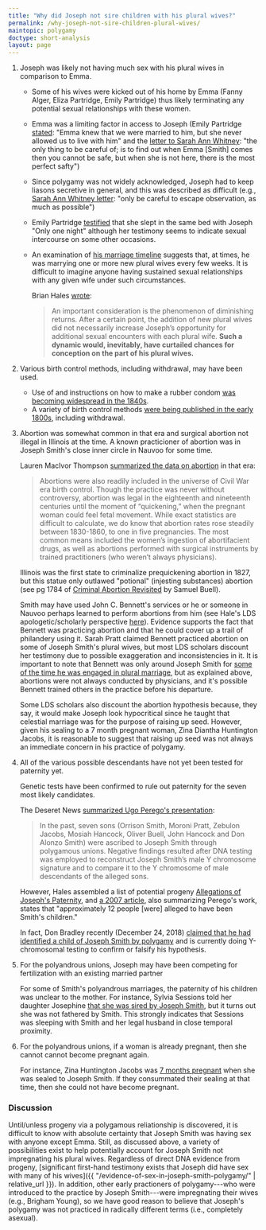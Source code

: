 ```yaml
---
title: "Why did Joseph not sire children with his plural wives?"
permalink: /why-joseph-not-sire-children-plural-wives/
maintopic: polygamy
doctype: short-analysis
layout: page
---
```


1. Joseph was likely not having much sex with his plural wives in comparison to Emma.

    * Some of his wives were kicked out of his home by Emma (Fanny Alger, Eliza Partridge, Emily Partridge) thus likely terminating any potential sexual relationships with these women.
    * Emma was a limiting factor in access to Joseph (Emily Partridge [stated](http://josephsmithspolygamy.org/common-questions/plural-marriages-sexual/emily-dow-partridge-evidence-of-sexuality/): "Emma knew that we were married to him, but she never allowed us to live with him" and the [letter to Sarah Ann Whitney](http://josephsmithspolygamy.org/plural-wives-overview/sarah-ann-whitney/): "the only thing to be careful of; is to find out when Emma [Smith] comes then you cannot be safe, but when she is not here, there is the most perfect safty")
    * Since polygamy was not widely acknowledged, Joseph had to keep liasons secretive in general, and this was described as difficult (e.g., [Sarah Ann Whitney letter](http://josephsmithspolygamy.org/plural-wives-overview/sarah-ann-whitney/): "only be careful to escape observation, as much as possible")
    * Emily Partridge [testified](http://josephsmithspolygamy.org/common-questions/plural-marriages-sexual/emily-dow-partridge-evidence-of-sexuality/) that she slept in the same bed with Joseph "Only one night" although her testimony seems to indicate sexual intercourse on some other occasions.
    * An examination of [his marriage timeline](https://en.wikipedia.org/wiki/List_of_Joseph_Smith%27s_wives) suggests that, at times, he was marrying one or more new plural wives every few weeks.  It is difficult to imagine anyone having sustained sexual relationships with any given wife under such circumstances.

        Brian Hales [wrote](http://josephsmithspolygamy.org/common-questions/plural-marriages-sexual/):

        > An important consideration is the phenomenon of diminishing returns. After a certain point, the addition of new plural wives did not necessarily increase Joseph’s opportunity for additional sexual encounters with each plural wife. **Such a dynamic would, inevitably, have curtailed chances for conception on the part of his plural wives.**

1. Various birth control methods, including withdrawal, may have been used.

    * Use of and instructions on how to make a rubber condom [was becoming widespread in the 1840s](https://en.wikipedia.org/wiki/History_of_condoms#18th_century).
    * A variety of birth control methods [were being published in the early 1800s](http://artsci.case.edu/dittrick/online-exhibits/history-of-birth-control/contraception-in-america-1800-1900/early-literature/), including withdrawal.

1. Abortion was somewhat common in that era and surgical abortion not illegal in Illinois at the time.  A known practicioner of abortion was in Joseph Smith's close inner circle in Nauvoo for some time.

    Lauren MacIvor Thompson [summarized the data on abortion](https://www.civilwarmed.org/birth-control/) in that era:

    > Abortions were also readily included in the universe of Civil War era birth control. Though the practice was never without controversy, abortion was legal in the eighteenth and nineteenth centuries until the moment of “quickening,” when the pregnant woman could feel fetal movement. While exact statistics are difficult to calculate, we do know that abortion rates rose steadily between 1830-1860, to one in five pregnancies. The most common means included the women’s ingestion of abortifacient drugs, as well as abortions performed with surgical instruments by trained practitioners (who weren’t always physicians).

    Illinois was the first state to criminalize prequickening abortion in
    1827, but this statue only outlawed "potional" (injesting substances)
    abortion (see pg 1784 of [Criminal Abortion
    Revisited](https://scholarship.law.duke.edu/faculty_scholarship/2174/) by
    Samuel Buell).

    Smith may have used John C. Bennett's services or he or someone in Nauvoo perhaps learned to perform abortions from him (see Hale's LDS apologetic/scholarly perspective [here](http://mormonpolygamydocuments.org/abortions/)).  Evidence supports the fact that Bennett was practicing abortion and that he could cover up a trail of philandery using it. Sarah Pratt claimed Bennett practiced abortion on some of Joseph Smith's plural wives, but most LDS scholars discount her testimony due to possible exaggeration and inconsistencies in it. It is important to note that Bennett was only around Joseph Smith for [some of the time he was engaged in plural marriage](https://lecturesondoubt.com/2019/03/27/top-6-exmormon-myths/), but as explained above, abortions were not always conducted by physicians, and it's possible Bennett trained others in the practice before his departure.
    
    Some LDS scholars also discount the abortion hypothesis because, they say, it would make Joseph look hypocritical since he taught that celestial marriage was for the purpose of raising up seed.  However, given his sealing to a 7 month pregnant woman, Zina Diantha Huntington Jacobs, it is reasonable to suggest that raising up seed was not always an immediate concern in his practice of polygamy.

1. All of the various possible descendants have not yet been tested for paternity yet.

    Genetic tests have been confirmed to rule out paternity for the seven most
    likely candidates.

    The Deseret News [summarized Ugo Perego's presentation](https://www.deseret.com/2016/6/13/20590178/joseph-smith-apparently-was-not-josephine-lyon-s-father-mormon-history-association-speaker-says):

    > In the past, seven sons (Orrison Smith, Moroni Pratt, Zebulon Jacobs, Mosiah Hancock, Oliver Buell, John Hancock and Don Alonzo Smith) were ascribed to Joseph Smith through polygamous unions. Negative findings resulted after DNA testing was employed to reconstruct Joseph Smith’s male Y chromosome signature and to compare it to the Y chromosome of male descendants of the alleged sons.

    However, Hales assembled a list of potential progeny [Allegations of Joseph's Paternity](http://josephsmithspolygamy.org/wordpress/wp-content/uploads/2016/06/Possible-Children-chart.jpg), and [a 2007 article](https://www.deseret.com/2007/11/10/20052616/dna-tests-rule-out-2-as-smith-descendants), also summarizing Perego's work, states that "approximately 12 people [were] alleged to have been Smith's children."

    In fact, Don Bradley recently (December 24, 2018) [claimed that he had identified a child of Joseph Smith by polygamy](https://imgur.com/HK3z6gx) and is currently doing Y-chromosomal testing to confirm or falsify his hypothesis.

1. For the polyandrous unions, Joseph may have been competing for fertilization with an existing married partner

    For some of Smith's polyandrous marriages, the paternity of his children was unclear to the mother.  For instance, Sylvia Sessions told her daughter Josephine [that she was sired by Joseph Smith](https://www.fairmormon.org/answers/Question:_Did_Joseph_Smith_produce_any_children_by_his_plural_wives:_The_case_for_children), but it turns out she was not fathered by Smith.  This strongly indicates that Sessions was sleeping with Smith and her legal husband in close temporal proximity.

1. For the polyandrous unions, if a woman is already pregnant, then she cannot cannot become pregnant again.

    For instance, Zina Huntington Jacobs was [7 months pregnant](http://josephsmithspolygamy.org/plural-wives-overview/zina-diantha-huntington/) when she was sealed to Joseph Smith.  If they consummated their sealing at that time, then she could not have become pregnant.

### Discussion

Until/unless progeny via a polygamous reliationship is discovered, it is difficult to know with absolute certainty that Joseph Smith was having sex with anyone except Emma.  Still, as discussed above, a variety of possibilities exist to help potentially account for Joseph Smith not impregnating his plural wives.  Regardless of direct DNA evidence from progeny, [significant first-hand testimony exists that Joseph did have sex with many of his wives]({{ "/evidence-of-sex-in-joseph-smith-polygamy/" | relative_url }}).  In addition, other early practioners of polygamy---who were introduced to the practice by Joseph Smith---were impregnating their wives (e.g., Brigham Young), so we have good reason to believe that Joseph's polygamy was not practiced in radically different terms (i.e., completely asexual).
